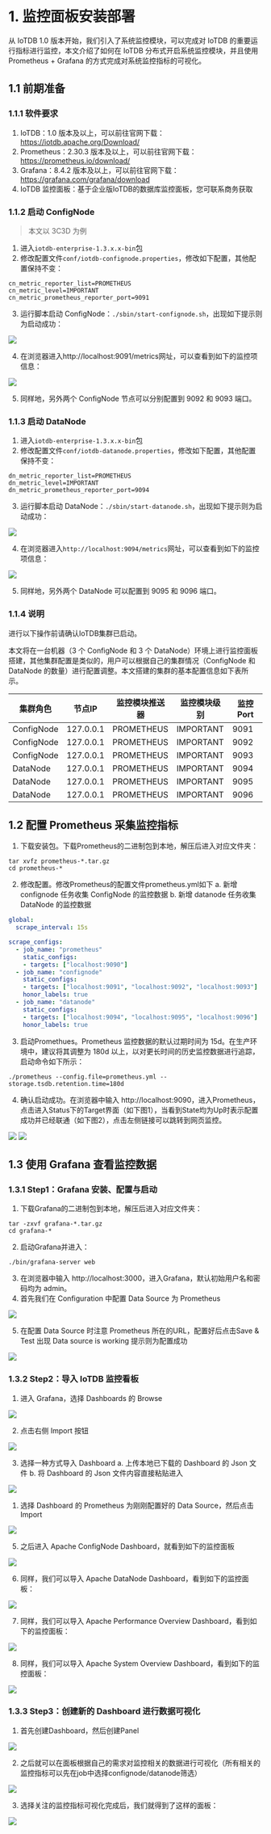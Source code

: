 <!--

    Licensed to the Apache Software Foundation (ASF) under one
    or more contributor license agreements.  See the NOTICE file
    distributed with this work for additional information
    regarding copyright ownership.  The ASF licenses this file
    to you under the Apache License, Version 2.0 (the
    "License"); you may not use this file except in compliance
    with the License.  You may obtain a copy of the License at
    
        http://www.apache.org/licenses/LICENSE-2.0
    
    Unless required by applicable law or agreed to in writing,
    software distributed under the License is distributed on an
    "AS IS" BASIS, WITHOUT WARRANTIES OR CONDITIONS OF ANY
    KIND, either express or implied.  See the License for the
    specific language governing permissions and limitations
    under the License.

-->

# 1. 监控面板安装部署
从 IoTDB 1.0 版本开始，我们引入了系统监控模块，可以完成对 IoTDB 的重要运行指标进行监控，本文介绍了如何在 IoTDB 分布式开启系统监控模块，并且使用 Prometheus  + Grafana 的方式完成对系统监控指标的可视化。

## 1.1 前期准备

### 1.1.1 软件要求

1. IoTDB：1.0 版本及以上，可以前往官网下载：https://iotdb.apache.org/Download/
2. Prometheus：2.30.3 版本及以上，可以前往官网下载：https://prometheus.io/download/
3. Grafana：8.4.2 版本及以上，可以前往官网下载：https://grafana.com/grafana/download
4. IoTDB 监控面板：基于企业版IoTDB的数据库监控面板，您可联系商务获取


### 1.1.2 启动 ConfigNode
> 本文以 3C3D 为例

1. 进入`iotdb-enterprise-1.3.x.x-bin`包
2. 修改配置文件`conf/iotdb-confignode.properties`，修改如下配置，其他配置保持不变：

```properties
cn_metric_reporter_list=PROMETHEUS
cn_metric_level=IMPORTANT
cn_metric_prometheus_reporter_port=9091
```

3. 运行脚本启动 ConfigNode：`./sbin/start-confignode.sh`，出现如下提示则为启动成功：

![](https://spricoder.oss-cn-shanghai.aliyuncs.com/Apache%20IoTDB/metric/cluster-introduce/1.png)

4. 在浏览器进入http://localhost:9091/metrics网址，可以查看到如下的监控项信息：

![](https://spricoder.oss-cn-shanghai.aliyuncs.com/Apache%20IoTDB/metric/cluster-introduce/2.png)

5. 同样地，另外两个 ConfigNode 节点可以分别配置到 9092 和 9093 端口。

### 1.1.3 启动 DataNode
1. 进入`iotdb-enterprise-1.3.x.x-bin`包
2. 修改配置文件`conf/iotdb-datanode.properties`，修改如下配置，其他配置保持不变：

```properties
dn_metric_reporter_list=PROMETHEUS
dn_metric_level=IMPORTANT
dn_metric_prometheus_reporter_port=9094
```

3. 运行脚本启动 DataNode：`./sbin/start-datanode.sh`，出现如下提示则为启动成功：

![](https://spricoder.oss-cn-shanghai.aliyuncs.com/Apache%20IoTDB/metric/cluster-introduce/3.png)

4. 在浏览器进入`http://localhost:9094/metrics`网址，可以查看到如下的监控项信息：

![](https://spricoder.oss-cn-shanghai.aliyuncs.com/Apache%20IoTDB/metric/cluster-introduce/4.png)

5. 同样地，另外两个 DataNode 可以配置到 9095 和 9096 端口。

### 1.1.4 说明

进行以下操作前请确认IoTDB集群已启动。

本文将在一台机器（3 个 ConfigNode 和 3 个 DataNode）环境上进行监控面板搭建，其他集群配置是类似的，用户可以根据自己的集群情况（ConfigNode 和 DataNode 的数量）进行配置调整。本文搭建的集群的基本配置信息如下表所示。

| 集群角色   | 节点IP    | 监控模块推送器 | 监控模块级别 | 监控 Port |
| ---------- | --------- | -------------- | ------------ | --------- |
| ConfigNode | 127.0.0.1 | PROMETHEUS     | IMPORTANT    | 9091      |
| ConfigNode | 127.0.0.1 | PROMETHEUS     | IMPORTANT    | 9092      |
| ConfigNode | 127.0.0.1 | PROMETHEUS     | IMPORTANT    | 9093      |
| DataNode   | 127.0.0.1 | PROMETHEUS     | IMPORTANT    | 9094      |
| DataNode   | 127.0.0.1 | PROMETHEUS     | IMPORTANT    | 9095      |
| DataNode   | 127.0.0.1 | PROMETHEUS     | IMPORTANT    | 9096      |

## 1.2 配置 Prometheus 采集监控指标

1. 下载安装包。下载Prometheus的二进制包到本地，解压后进入对应文件夹：

```Shell
tar xvfz prometheus-*.tar.gz
cd prometheus-*
```

2. 修改配置。修改Prometheus的配置文件prometheus.yml如下
   a. 新增 confignode 任务收集 ConfigNode 的监控数据
   b. 新增 datanode 任务收集 DataNode 的监控数据

```YAML
global:
  scrape_interval: 15s

scrape_configs:
  - job_name: "prometheus"
    static_configs:
    - targets: ["localhost:9090"]
  - job_name: "confignode"
    static_configs:
    - targets: ["localhost:9091", "localhost:9092", "localhost:9093"]
    honor_labels: true
  - job_name: "datanode"
    static_configs:
    - targets: ["localhost:9094", "localhost:9095", "localhost:9096"]
    honor_labels: true
```

3. 启动Promethues。Prometheus 监控数据的默认过期时间为 15d。在生产环境中，建议将其调整为 180d 以上，以对更长时间的历史监控数据进行追踪，启动命令如下所示：

```Shell
./prometheus --config.file=prometheus.yml --storage.tsdb.retention.time=180d
```

4. 确认启动成功。在浏览器中输入 http://localhost:9090，进入Prometheus，点击进入Status下的Target界面（如下图1），当看到State均为Up时表示配置成功并已经联通（如下图2），点击左侧链接可以跳转到网页监控。

![](https://alioss.timecho.com/docs/img/1a.PNG)
![](https://alioss.timecho.com/docs/img/2a.PNG)

## 1.3 使用 Grafana 查看监控数据

### 1.3.1 Step1：Grafana 安装、配置与启动

1. 下载Grafana的二进制包到本地，解压后进入对应文件夹：

```Shell
tar -zxvf grafana-*.tar.gz
cd grafana-*
```

2. 启动Grafana并进入：

```Shell
./bin/grafana-server web 
```

3. 在浏览器中输入 http://localhost:3000，进入Grafana，默认初始用户名和密码均为 admin。
4. 首先我们在 Configuration 中配置 Data Source 为 Prometheus

![](https://alioss.timecho.com/docs/img/3a.png)

5. 在配置 Data Source 时注意 Prometheus 所在的URL，配置好后点击Save & Test 出现 Data source is working 提示则为配置成功

![](https://alioss.timecho.com/docs/img/4a.png)

### 1.3.2 Step2：导入 IoTDB 监控看板

1. 进入 Grafana，选择 Dashboards 的 Browse

![](https://alioss.timecho.com/docs/img/5a.png)

2. 点击右侧 Import 按钮

![](https://alioss.timecho.com/docs/img/6a.png)

3. 选择一种方式导入 Dashboard
   a. 上传本地已下载的 Dashboard 的 Json 文件
   b. 将 Dashboard 的 Json 文件内容直接粘贴进入

![](https://alioss.timecho.com/docs/img/7a.png)

1. 选择 Dashboard 的 Prometheus 为刚刚配置好的 Data Source，然后点击 Import

![](https://alioss.timecho.com/docs/img/8a.png)

5. 之后进入 Apache ConfigNode Dashboard，就看到如下的监控面板

![](https://alioss.timecho.com/docs/img/confignode.png)

6. 同样，我们可以导入 Apache DataNode Dashboard，看到如下的监控面板：

![](https://alioss.timecho.com/docs/img/datanode.png)

7. 同样，我们可以导入 Apache Performance Overview Dashboard，看到如下的监控面板：

![](https://alioss.timecho.com/docs/img/performance.png)

8. 同样，我们可以导入 Apache System Overview Dashboard，看到如下的监控面板：

![](https://alioss.timecho.com/docs/img/system.png)

### 1.3.3 Step3：创建新的 Dashboard 进行数据可视化

1. 首先创建Dashboard，然后创建Panel

![](https://alioss.timecho.com/docs/img/11a.png)

2. 之后就可以在面板根据自己的需求对监控相关的数据进行可视化（所有相关的监控指标可以先在job中选择confignode/datanode筛选）

![](https://alioss.timecho.com/docs/img/12a.png)

3. 选择关注的监控指标可视化完成后，我们就得到了这样的面板：

![](https://alioss.timecho.com/docs/img/13a.png)